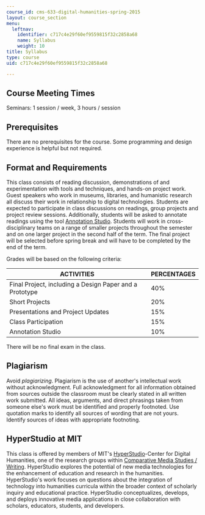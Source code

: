 ```yaml
---
course_id: cms-633-digital-humanities-spring-2015
layout: course_section
menu:
  leftnav:
    identifier: c717c4e29f60ef9559815f32c2858a68
    name: Syllabus
    weight: 10
title: Syllabus
type: course
uid: c717c4e29f60ef9559815f32c2858a68

---
```


Course Meeting Times
--------------------

Seminars: 1 session / week, 3 hours / session

Prerequisites
-------------

There are no prerequisites for the course. Some programming and design experience is helpful but not required.

Format and Requirements
-----------------------

This class consists of reading discussion, demonstrations of and experimentation with tools and techniques, and hands-on project work. Guest speakers who work in museums, libraries, and humanistic research all discuss their work in relationship to digital technologies. Students are expected to participate in class discussions on readings, group projects and project review sessions. Additionally, students will be asked to annotate readings using the tool [Annotation Studio](http://www.annotationstudio.org). Students will work in cross-disciplinary teams on a range of smaller projects throughout the semester and on one larger project in the second half of the term. The final project will be selected before spring break and will have to be completed by the end of the term.

Grades will be based on the following criteria:

| ACTIVITIES | PERCENTAGES |
| --- | --- |
| Final Project, including a Design Paper and a Prototype | 40% |
| Short Projects | 20% |
| Presentations and Project Updates | 15% |
| Class Participation | 15% |
| Annotation Studio | 10% 

There will be no final exam in the class.

Plagiarism
----------

Avoid _plagiarizing_. Plagiarism is the use of another's intellectual work without acknowledgment. Full acknowledgment for all information obtained from sources outside the classroom must be clearly stated in all written work submitted. All ideas, arguments, and direct phrasings taken from someone else's work must be identified and properly footnoted. Use quotation marks to identify all sources of wording that are not yours. Identify sources of ideas with appropriate footnoting.

HyperStudio at MIT
------------------

This class is offered by members of MIT's [HyperStudio](http://hyperstudio.mit.edu/)\-Center for Digital Humanities, one of the research groups within [Comparative Media Studies / Writing](http://cmsw.mit.edu/). HyperStudio explores the potential of new media technologies for the enhancement of education and research in the humanities. HyperStudio's work focuses on questions about the integration of technology into humanities curricula within the broader context of scholarly inquiry and educational practice. HyperStudio conceptualizes, develops, and deploys innovative media applications in close collaboration with scholars, educators, students, and developers.